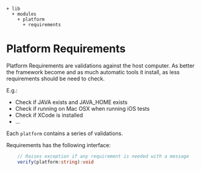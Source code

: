 ```
+ lib
  + modules
    + platform
      + requirements
```

# Platform Requirements

Platform Requirements are validations against the host computer. As better the framework become and as much automatic tools it install, as less requirements should be need to check.

E.g.:

- Check if JAVA exists and JAVA_HOME exists
- Check if running on Mac OSX when running iOS tests
- Check if XCode is installed
- ...

Each `platform` contains a series of validations.

Requirements has the following interface:

```typescript
    // Raises exception if any requirement is needed with a message
    verify(platform:string):void
```
